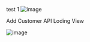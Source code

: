 test
1
![image](https://github.com/user-attachments/assets/6f181eef-2f35-4858-b2db-eb7163709c99)




Add Customer API Loding View



![image](https://github.com/user-attachments/assets/1a859bf0-8490-4bda-a611-4db8441551fe)

